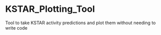 # KSTAR_Plotting_Tool
Tool to take KSTAR activity predictions and plot them without needing to write code
